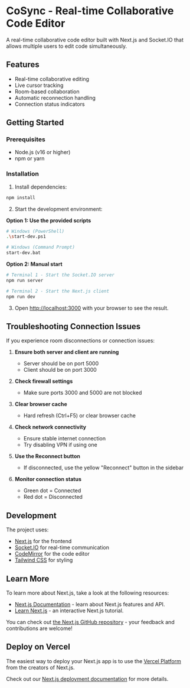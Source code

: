 # CoSync - Real-time Collaborative Code Editor

A real-time collaborative code editor built with Next.js and Socket.IO that allows multiple users to edit code simultaneously.

## Features

- Real-time collaborative editing
- Live cursor tracking
- Room-based collaboration
- Automatic reconnection handling
- Connection status indicators

## Getting Started

### Prerequisites

- Node.js (v16 or higher)
- npm or yarn

### Installation

1. Install dependencies:
```bash
npm install
```

2. Start the development environment:

**Option 1: Use the provided scripts**
```bash
# Windows (PowerShell)
.\start-dev.ps1

# Windows (Command Prompt)
start-dev.bat
```

**Option 2: Manual start**
```bash
# Terminal 1 - Start the Socket.IO server
npm run server

# Terminal 2 - Start the Next.js client
npm run dev
```

3. Open [http://localhost:3000](http://localhost:3000) with your browser to see the result.

## Troubleshooting Connection Issues

If you experience room disconnections or connection issues:

1. **Ensure both server and client are running**
   - Server should be on port 5000
   - Client should be on port 3000

2. **Check firewall settings**
   - Make sure ports 3000 and 5000 are not blocked

3. **Clear browser cache**
   - Hard refresh (Ctrl+F5) or clear browser cache

4. **Check network connectivity**
   - Ensure stable internet connection
   - Try disabling VPN if using one

5. **Use the Reconnect button**
   - If disconnected, use the yellow "Reconnect" button in the sidebar

6. **Monitor connection status**
   - Green dot = Connected
   - Red dot = Disconnected

## Development

The project uses:
- [Next.js](https://nextjs.org) for the frontend
- [Socket.IO](https://socket.io) for real-time communication
- [CodeMirror](https://codemirror.net) for the code editor
- [Tailwind CSS](https://tailwindcss.com) for styling

## Learn More

To learn more about Next.js, take a look at the following resources:

- [Next.js Documentation](https://nextjs.org/docs) - learn about Next.js features and API.
- [Learn Next.js](https://nextjs.org/learn) - an interactive Next.js tutorial.

You can check out [the Next.js GitHub repository](https://github.com/vercel/next.js) - your feedback and contributions are welcome!

## Deploy on Vercel

The easiest way to deploy your Next.js app is to use the [Vercel Platform](https://vercel.com/new?utm_medium=default-template&filter=next.js&utm_source=create-next-app&utm_campaign=create-next-app-readme) from the creators of Next.js.

Check out our [Next.js deployment documentation](https://nextjs.org/docs/app/building-your-application/deploying) for more details.
